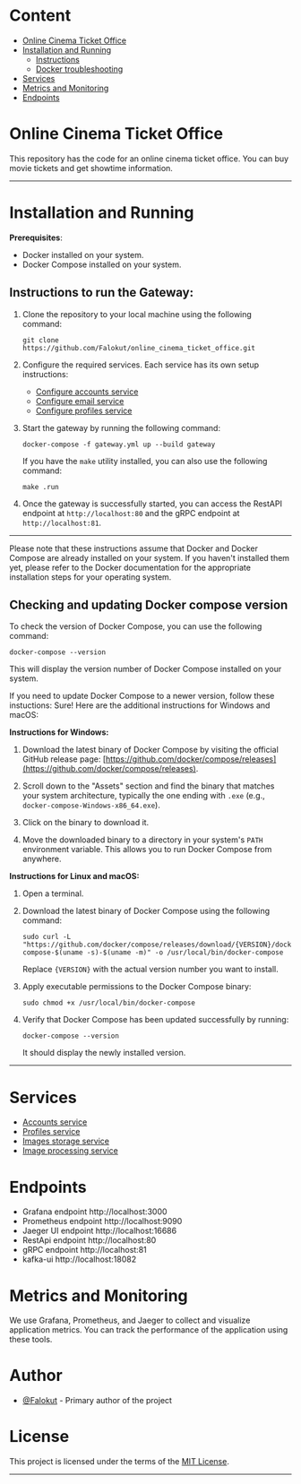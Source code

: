 # Content

+ [Online Cinema Ticket Office](#online-cinema-ticket-office)
+ [Installation and Running](#installation-and-running)
   + [Instructions](#instructions-to-run-the-gateway)
   + [Docker troubleshooting](#checking-and-updating-docker-compose-version)
+ [Services](#services)
+ [Metrics and Monitoring](#metrics-and-monitoring)
+ [Endpoints](#endpoints)

# Online Cinema Ticket Office

This repository has the code for an online cinema ticket office. You can buy movie tickets and get showtime information.  

----

# Installation and Running

**Prerequisites**:
- Docker installed on your system.
- Docker Compose installed on your system.

## Instructions to run the Gateway:

1. Clone the repository to your local machine using the following command:
   ```shell
   git clone https://github.com/Falokut/online_cinema_ticket_office.git
   ```

2. Configure the required services. Each service has its own setup instructions:
   * [Configure accounts service](/accounts_service/README.md#Configure)
   * [Configure email service](/email_service/README.md#Configure)
   * [Configure profiles service](/profiles_service/README.md#Configure)
3. Start the gateway by running the following command:

   ```shell
   docker-compose -f gateway.yml up --build gateway
   ```
   If you have the `make` utility installed, you can also use the following command:
   ```shell
   make .run
   ```

4. Once the gateway is successfully started, you can access the RestAPI endpoint at `http://localhost:80` and the gRPC endpoint at `http://localhost:81`.

---

Please note that these instructions assume that Docker and Docker Compose are already installed on your system. If you haven't installed them yet, please refer to the Docker documentation for the appropriate installation steps for your operating system.

## Checking and updating Docker compose version
To check the version of Docker Compose, you can use the following command:

```shell
docker-compose --version
```
This will display the version number of Docker Compose installed on your system.

If you need to update Docker Compose to a newer version, follow these instuctions:
Sure! Here are the additional instructions for Windows and macOS:

**Instructions for Windows:**

1. Download the latest binary of Docker Compose by visiting the official GitHub release page: [https://github.com/docker/compose/releases](https://github.com/docker/compose/releases).

2. Scroll down to the "Assets" section and find the binary that matches your system architecture, typically the one ending with `.exe` (e.g., `docker-compose-Windows-x86_64.exe`).

3. Click on the binary to download it.

4. Move the downloaded binary to a directory in your system's `PATH` environment variable. This allows you to run Docker Compose from anywhere.

**Instructions for Linux and macOS:**

1. Open a terminal.

2. Download the latest binary of Docker Compose using the following command:
   ```shell
   sudo curl -L "https://github.com/docker/compose/releases/download/{VERSION}/docker-compose-$(uname -s)-$(uname -m)" -o /usr/local/bin/docker-compose
   ```
   Replace `{VERSION}` with the actual version number you want to install.

3. Apply executable permissions to the Docker Compose binary:
   ```shell
   sudo chmod +x /usr/local/bin/docker-compose
   ```

4. Verify that Docker Compose has been updated successfully by running:
   ```shell
   docker-compose --version
   ```
   It should display the newly installed version.
---

# Services
   + [Accounts service](/accounts_service/README.md)
   + [Profiles service](/profiles_service/README.md)
   + [Images storage service](/images_storage_service/README.md)  
   + [Image processing service](https://github.com/Falokut/image_processing_service)
   
# Endpoints  
* Grafana endpoint  http://localhost:3000  
* Prometheus endpoint  http://localhost:9090
* Jaeger UI endpoint http://localhost:16686
* RestApi endpoint http://localhost:80
* gRPC endpoint http://localhost:81
* kafka-ui http://localhost:18082


# Metrics and Monitoring

We use Grafana, Prometheus, and Jaeger to collect and visualize application metrics. You can track the performance of the application using these tools.



# Author

- [@Falokut](https://github.com/Falokut) - Primary author of the project

# License

This project is licensed under the terms of the [MIT License](https://opensource.org/licenses/MIT).

---
